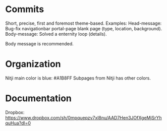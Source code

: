 # Commits
Short, precise, first and foremost theme-based.
Examples: 
Head-message: Bug-fix navigationbar portal-page blank page (type, location, background).
Body-message: Solved a enternity loop (details). 

Body message is recommended. 


# Organization
Nitji main color is blue: #A1B8FF
Subpages from Nitji has other colors. 


# Documentation
Dropbox: https://www.dropbox.com/sh/0mpquepzv7xl8nu/AAD7Hen3JOfXgeMjSrYhquHua?dl=0


